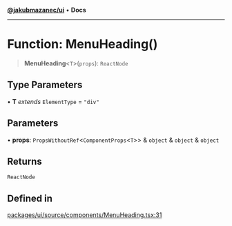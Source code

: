 [**@jakubmazanec/ui**](../README.md) • **Docs**

---

# Function: MenuHeading()

> **MenuHeading**\<`T`\>(`props`): `ReactNode`

## Type Parameters

• **T** _extends_ `ElementType` = `"div"`

## Parameters

• **props**: `PropsWithoutRef`\<`ComponentProps`\<`T`\>\> & `object` & `object` & `object`

## Returns

`ReactNode`

## Defined in

[packages/ui/source/components/MenuHeading.tsx:31](https://github.com/jakubmazanec/tools/blob/6ed2cc9bf798455a62cfc34def34fef748169fa2/packages/ui/source/components/MenuHeading.tsx#L31)
